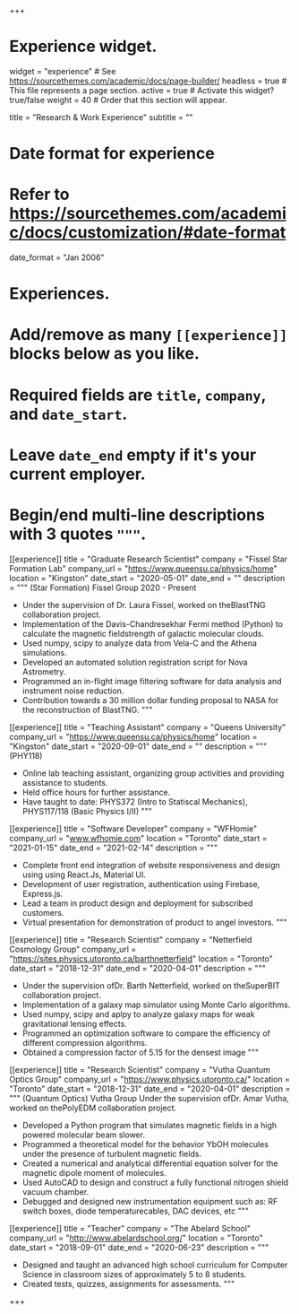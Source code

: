 +++
# Experience widget.
widget = "experience"  # See https://sourcethemes.com/academic/docs/page-builder/
headless = true  # This file represents a page section.
active = true  # Activate this widget? true/false
weight = 40  # Order that this section will appear.

title = "Research & Work Experience"
subtitle = ""

# Date format for experience
#   Refer to https://sourcethemes.com/academic/docs/customization/#date-format
date_format = "Jan 2006"

# Experiences.
#   Add/remove as many `[[experience]]` blocks below as you like.
#   Required fields are `title`, `company`, and `date_start`.
#   Leave `date_end` empty if it's your current employer.
#   Begin/end multi-line descriptions with 3 quotes `"""`.


  
[[experience]]
  title = "Graduate Research Scientist"
  company = "Fissel Star Formation Lab"
  company_url = "https://www.queensu.ca/physics/home"
  location = "Kingston"
  date_start = "2020-05-01"
  date_end = ""
  description = """
  (Star Formation) Fissel Group 2020 - Present
  * Under the supervision of Dr. Laura Fissel, worked on theBlastTNG collaboration project.
  * Implementation of the Davis-Chandresekhar Fermi method (Python) to calculate the magnetic fieldstrength of galactic molecular clouds.
  * Used numpy, scipy to analyze data from Vela-C and the Athena simulations.
  * Developed an automated solution registration script for Nova Astrometry.
  * Programmed an in-flight image filtering software for data analysis and instrument noise reduction.
  * Contribution towards a 30 million dollar funding proposal to NASA for the reconstruction of BlastTNG.
  """

  [[experience]]
  title = "Teaching Assistant"
  company = "Queens University"
  company_url = "https://www.queensu.ca/physics/home"
  location = "Kingston"
  date_start = "2020-09-01"
  date_end = ""
  description = """
  (PHY118)
  * Online lab teaching assistant, organizing group activities and providing assistance to students.
  * Held office hours for further assistance.
  * Have taught to date: PHYS372 (Intro to Statiscal Mechanics), PHYS117/118 (Basic Physics I/II)
  """

[[experience]]
  title = "Software Developer"
  company = "WFHomie"
  company_url = "www.wfhomie.com"
  location = "Toronto"
  date_start = "2021-01-15"
  date_end = "2021-02-14"
  description = """
  * Complete front end integration of website responsiveness and design using using React.Js, Material UI.
  * Development of user registration, authentication using Firebase, Express.js.
  * Lead a team in product design and deployment for subscribed customers.
  * Virtual presentation for demonstration of product to angel investors.
  """

[[experience]]
  title = "Research Scientist"
  company = "Netterfield Cosmology Group"
  company_url = "https://sites.physics.utoronto.ca/barthnetterfield"
  location = "Toronto"
  date_start = "2018-12-31"
  date_end = "2020-04-01"
  description = """
  * Under the supervision ofDr. Barth Netterfield, worked on theSuperBIT collaboration project.
  * Implementation of a galaxy map simulator using Monte Carlo algorithms.
  * Used numpy, scipy and aplpy to analyze galaxy maps for weak gravitational lensing effects.
  * Programmed an optimization software to compare the efficiency of different compression algorithms.
  * Obtained a compression factor of 5.15 for the densest image
  """

  [[experience]]
  title = "Research Scientist"
  company = "Vutha Quantum Optics Group"
  company_url = "https://www.physics.utoronto.ca/"
  location = "Toronto"
  date_start = "2018-12-31"
  date_end = "2020-04-01"
  description = """
  (Quantum Optics) Vutha Group
  Under the supervision ofDr.  Amar Vutha, worked on thePolyEDM collaboration project.
  * Developed a Python program that simulates magnetic fields in a high powered molecular beam slower.
  * Programmed a theoretical model for the behavior YbOH molecules under the presence of turbulent magnetic fields.
  * Created a numerical and analytical differential equation solver for the magnetic dipole moment of molecules.
  * Used AutoCAD to design and construct a fully functional nitrogen shield vacuum chamber.
  * Debugged and designed new instrumentation equipment such as: RF switch boxes, diode temperaturecables, DAC devices, etc
  """

[[experience]]
  title = "Teacher"
  company = "The Abelard School"
  company_url = "http://www.abelardschool.org/"
  location = "Toronto"
  date_start = "2018-09-01"
  date_end = "2020-06-23"
  description = """
  * Designed and taught an advanced high school curriculum for Computer Science in classroom sizes of approximately
  5 to 8 students.
  * Created tests, quizzes, assignments for assessments.
  """

+++
